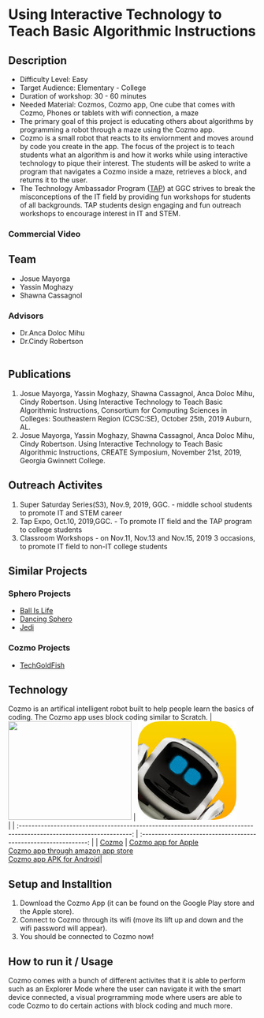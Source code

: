 # Using Interactive Technology to Teach Basic Algorithmic Instructions

## Description
* Difficulty Level: Easy
* Target Audience: Elementary - College
* Duration of workshop: 30 - 60 minutes
* Needed Material: Cozmos, Cozmo app, One cube that comes with Cozmo, Phones or tablets with wifi connection, a maze
* The primary goal of this project is educating others about algorithms by programming a robot through a maze using the Cozmo app. 
* Cozmo is a small robot that reacts to its enviornment and moves around by code you create in the app. 
The focus of the project is to teach students what an algorithm is and how it works while using interactive technology to pique their interest.
The students will be asked to write a program that navigates a Cozmo inside a maze, retrieves a block, and returns it to the user.
* The Technology Ambassador Program ([TAP](https://www.ggc.edu/academics/school-of-science-and-technology/research-internships-service-learning/technology-ambassador-program)) at GGC strives to break the misconceptions of the IT field by providing fun workshops for students of all backgrounds. TAP students design engaging and fun outreach workshops to encourage interest in IT and STEM.
### Commercial Video

## Team
* Josue Mayorga
* Yassin Moghazy
* Shawna Cassagnol
### Advisors 
* Dr.Anca Doloc Mihu 
* Dr.Cindy Robertson <br> <br>

## Publications
1. Josue Mayorga, Yassin Moghazy, Shawna Cassagnol, Anca Doloc Mihu, Cindy Robertson. Using Interactive Technology to Teach Basic Algorithmic Instructions, Consortium for Computing
Sciences in Colleges: Southeastern Region (CCSC:SE), October 25th, 2019 Auburn, AL. 
2. Josue Mayorga, Yassin Moghazy, Shawna Cassagnol, Anca Doloc Mihu, Cindy Robertson. Using Interactive Technology to Teach Basic Algorithmic Instructions, CREATE Symposium, November 21st, 2019, Georgia Gwinnett College. 

## Outreach Activites 
1. Super Saturday Series(S3), Nov.9, 2019, GGC. - middle school students to promote IT and STEM career
2. Tap Expo, Oct.10, 2019,GGC. - To promote IT field and the TAP program to college students
3. Classroom Workshops - on Nov.11, Nov.13 and Nov.15, 2019 3 occasions, to promote IT field to non-IT college students  

## Similar Projects
### Sphero Projects
* [Ball Is Life](https://github.com/TAP-GGC/ball-is-life)
* [Dancing Sphero](https://github.com/TAP-GGC/DancingSphero)
* [Jedi](https://github.com/TAP-GGC/Jedi)

### Cozmo Projects
* [TechGoldFish](https://github.com/TAP-GGC/TechGoldFish)
  
## Technology
Cozmo is an artifical intelligent robot built to help people learn the basics of coding. The Cozmo app uses block coding similar to Scratch. 
| <img src="https://user-images.githubusercontent.com/46454791/69364468-5cb54a00-0c60-11ea-8a2a-4b3a3ef5c22e.gif" width="250" height="200"> | <img src="cozmo app.jpg" width="200" height="200"> <br>|
| :-----------------------------------------------------------------------------------------------------------------: | :-------------------------------------------------------------: | 
| [Cozmo](https://anki.com/en-us/cozmo.html) | [Cozmo app for Apple](https://apps.apple.com/be/app/cozmo/id1154282030) <br> [Cozmo app through amazon app store](https://www.amazon.com/Anki-Inc-Cozmo/dp/B01MA2WU55) <br> [Cozmo app APK for Android](https://cozmo.en.softonic.com/android?ex=RAMP-2046.1)|    

## Setup and Installtion

1. Download the Cozmo App (it can be found on the Google Play store and the Apple store).
2. Connect to Cozmo through its wifi (move its lift up and down and the wifi password will appear).
3. You should be connected to Cozmo now!

## How to run it / Usage

Cozmo comes with a bunch of different activites that it is able to perform such as an Explorer Mode where the user can navigate it with the smart device connected, a visual progrramming mode where users are able to code Cozmo to do certain actions with block coding and much more. 
